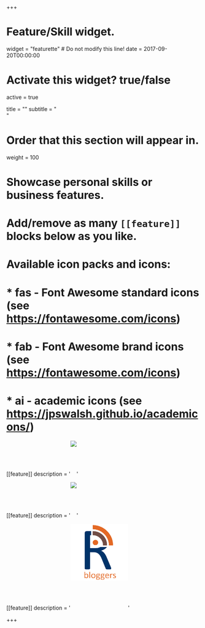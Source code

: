 +++
# Feature/Skill widget.
widget = "featurette"  # Do not modify this line!
date = 2017-09-20T00:00:00

# Activate this widget? true/false
active = true

title = ""
subtitle = "<br>"

# Order that this section will appear in.
weight = 100

# Showcase personal skills or business features.
# 
# Add/remove as many `[[feature]]` blocks below as you like.
# 
# Available icon packs and icons:
# * fas - Font Awesome standard icons (see https://fontawesome.com/icons)
# * fab - Font Awesome brand icons (see https://fontawesome.com/icons)
# * ai - academic icons (see https://jpswalsh.github.io/academicons/)

[[feature]]
  description = '<a href="http://lopen.linguistics.ntu.edu.tw" target="_blank" style="text-align:center"><img src="http://lopen.linguistics.ntu.edu.tw/assets/icon/logo.jpg" style="max-width: 150px; max-height: 150px; margin-bottom:15%; display: inline-block"></a>'

[[feature]]
  description = '<a href="https://collabin.netlify.com/info/about/" target="_blank" style="text-align:center"><img src="https://collabin.netlify.com/images/logo-trans.png" style="max-width: 150px; max-height: 150px; margin-bottom:15%; display: inline-block"></a>'
  
[[feature]]
  description = '<a href="https://www.r-bloggers.com/" target="_blank" style="text-align:center"><img src="/assets/images/rbloggers.png" style="max-width: 150px; max-height: 150px; margin-bottom:15%; display: inline-block"></a>'

  

+++
